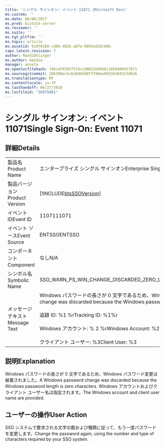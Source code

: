 ```yaml
---
title: 'シングル サインオン: イベント 11071 |Microsoft Docs'
ms.custom: ''
ms.date: 06/08/2017
ms.prod: biztalk-server
ms.reviewer: ''
ms.suite: ''
ms.tgt_pltfrm: ''
ms.topic: article
ms.assetid: 9c0f61b9-cd86-482b-a8fe-0093a928c89b
caps.latest.revision: 7
author: MandiOhlinger
ms.author: mandia
manager: anneta
ms.openlocfilehash: 74bc4793937574cc90021b95b6c1850409d57871
ms.sourcegitcommit: 266308ec5c6a9d8d80ff298ee6051b4843c5d626
ms.translationtype: MT
ms.contentlocale: ja-JP
ms.lasthandoff: 06/27/2018
ms.locfileid: "36975891"
---
```

# <a name="single-sign-on-event-11071"></a><span data-ttu-id="e95e4-102">シングル サインオン: イベント 11071</span><span class="sxs-lookup"><span data-stu-id="e95e4-102">Single Sign-On: Event 11071</span></span>
## <a name="details"></a><span data-ttu-id="e95e4-103">詳細</span><span class="sxs-lookup"><span data-stu-id="e95e4-103">Details</span></span>  
  
|                 |                                                                                                                                                                                               |
|-----------------|-----------------------------------------------------------------------------------------------------------------------------------------------------------------------------------------------|
|  <span data-ttu-id="e95e4-104">製品名</span><span class="sxs-lookup"><span data-stu-id="e95e4-104">Product Name</span></span>   |                                                                                   <span data-ttu-id="e95e4-105">エンタープライズ シングル サインオン</span><span class="sxs-lookup"><span data-stu-id="e95e4-105">Enterprise Single Sign-On</span></span>                                                                                   |
| <span data-ttu-id="e95e4-106">製品バージョン</span><span class="sxs-lookup"><span data-stu-id="e95e4-106">Product Version</span></span> |                                                                  [!INCLUDE[btsSSOVersion](../includes/btsssoversion-md.md)]                                                                   |
|    <span data-ttu-id="e95e4-107">イベント ID</span><span class="sxs-lookup"><span data-stu-id="e95e4-107">Event ID</span></span>     |                                                                                             <span data-ttu-id="e95e4-108">11071</span><span class="sxs-lookup"><span data-stu-id="e95e4-108">11071</span></span>                                                                                             |
|  <span data-ttu-id="e95e4-109">イベント ソース</span><span class="sxs-lookup"><span data-stu-id="e95e4-109">Event Source</span></span>   |                                                                                            <span data-ttu-id="e95e4-110">ENTSSO</span><span class="sxs-lookup"><span data-stu-id="e95e4-110">ENTSSO</span></span>                                                                                             |
|    <span data-ttu-id="e95e4-111">コンポーネント</span><span class="sxs-lookup"><span data-stu-id="e95e4-111">Component</span></span>    |                                                                                              <span data-ttu-id="e95e4-112">なし</span><span class="sxs-lookup"><span data-stu-id="e95e4-112">N/A</span></span>                                                                                              |
|  <span data-ttu-id="e95e4-113">シンボル名</span><span class="sxs-lookup"><span data-stu-id="e95e4-113">Symbolic Name</span></span>  |                                                                         <span data-ttu-id="e95e4-114">SSO_WARN_PS_WIN_CHANGE_DISCARDED_ZERO_LENGTH</span><span class="sxs-lookup"><span data-stu-id="e95e4-114">SSO_WARN_PS_WIN_CHANGE_DISCARDED_ZERO_LENGTH</span></span>                                                                          |
|  <span data-ttu-id="e95e4-115">メッセージ テキスト</span><span class="sxs-lookup"><span data-stu-id="e95e4-115">Message Text</span></span>   | <span data-ttu-id="e95e4-116">Windows パスワードの長さが 0 文字であるため、Windows パスワード変更は破棄されました。%r</span><span class="sxs-lookup"><span data-stu-id="e95e4-116">A Windows password change was discarded because the Windows password length is zero characters.%r</span></span><br /><br /> <span data-ttu-id="e95e4-117">追跡 ID: %1 %r</span><span class="sxs-lookup"><span data-stu-id="e95e4-117">Tracking ID: %1%r</span></span><br /><br /> <span data-ttu-id="e95e4-118">Windows アカウント: % 2 %r</span><span class="sxs-lookup"><span data-stu-id="e95e4-118">Windows Account: %2%r</span></span><br /><br /> <span data-ttu-id="e95e4-119">クライアント ユーザー: %3</span><span class="sxs-lookup"><span data-stu-id="e95e4-119">Client User: %3</span></span> |
  
## <a name="explanation"></a><span data-ttu-id="e95e4-120">説明</span><span class="sxs-lookup"><span data-stu-id="e95e4-120">Explanation</span></span>  
 <span data-ttu-id="e95e4-121">Windows パスワードの長さが 0 文字であるため、Windows パスワード変更は破棄されました。</span><span class="sxs-lookup"><span data-stu-id="e95e4-121">A Windows password change was discarded because the Windows password length is zero characters.</span></span> <span data-ttu-id="e95e4-122">Windows アカウントおよびクライアント ユーザー名は指定されます。</span><span class="sxs-lookup"><span data-stu-id="e95e4-122">The Windows account and client user name are provided.</span></span>  
  
## <a name="user-action"></a><span data-ttu-id="e95e4-123">ユーザーの操作</span><span class="sxs-lookup"><span data-stu-id="e95e4-123">User Action</span></span>  
 <span data-ttu-id="e95e4-124">SSO システムで要求される文字の数および種類に従って、もう一度パスワードを変更します。</span><span class="sxs-lookup"><span data-stu-id="e95e4-124">Change the password again, using the number and type of characters required by your SSO system.</span></span>